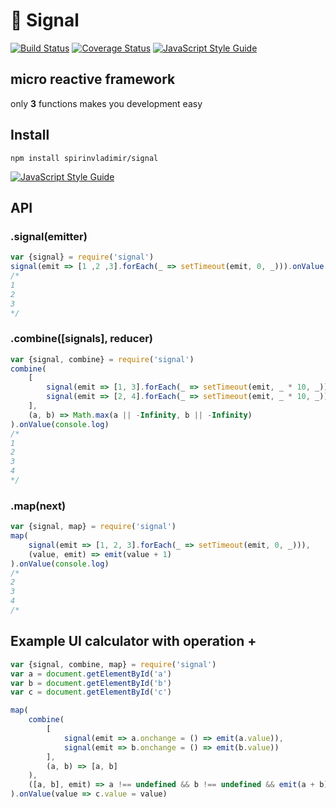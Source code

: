 # :satellite: Signal

[![Build Status](https://travis-ci.org/spirinvladimir/signal.svg?branch=master)](https://travis-ci.org/spirinvladimir/signal)
[![Coverage Status](https://coveralls.io/repos/github/spirinvladimir/signal/badge.svg?branch=master)](https://coveralls.io/github/spirinvladimir/signal?branch=master)
[![JavaScript Style Guide](https://img.shields.io/badge/code_style-standard-brightgreen.svg)](https://standardjs.com)

## micro reactive framework
only **3** functions makes you development easy

## Install
```npm install spirinvladimir/signal```

[![JavaScript Style Guide](https://cdn.rawgit.com/standard/standard/master/badge.svg)](https://github.com/standard/standard)

## API
### .signal(emitter)
```js
var {signal} = require('signal')
signal(emit => [1 ,2 ,3].forEach(_ => setTimeout(emit, 0, _))).onValue(console.log)
/*
1
2
3
*/
```
### .combine([signals], reducer)
```js
var {signal, combine} = require('signal')
combine(
    [
        signal(emit => [1, 3].forEach(_ => setTimeout(emit, _ * 10, _))),
        signal(emit => [2, 4].forEach(_ => setTimeout(emit, _ * 10, _))),
    ],
    (a, b) => Math.max(a || -Infinity, b || -Infinity)
).onValue(console.log)
/*
1
2
3
4
*/
```
### .map(next)
```js
var {signal, map} = require('signal')
map(
    signal(emit => [1, 2, 3].forEach(_ => setTimeout(emit, 0, _))),
    (value, emit) => emit(value + 1)
).onValue(console.log)
/*
2
3
4
/*
```

## Example UI calculator with operation +
```js
var {signal, combine, map} = require('signal')
var a = document.getElementById('a')
var b = document.getElementById('b')
var c = document.getElementById('c')

map(
    combine(
        [
            signal(emit => a.onchange = () => emit(a.value)),
            signal(emit => b.onchange = () => emit(b.value))
        ],
        (a, b) => [a, b]
    ),
    ([a, b], emit) => a !== undefined && b !== undefined && emit(a + b)
).onValue(value => c.value = value)
```
